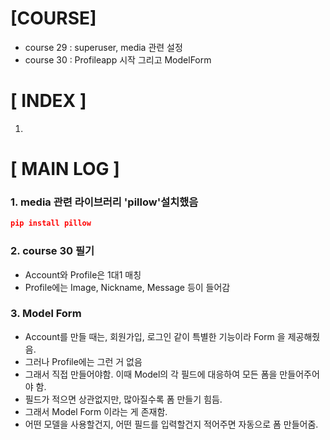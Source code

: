 # [COURSE]
- course 29 : superuser, media 관련 설정
- course 30 : Profileapp 시작 그리고 ModelForm
# [ INDEX ]
1. 
# [ MAIN LOG ]
### 1. media 관련 라이브러리 'pillow'설치했음
```json
pip install pillow
```
### 2. course 30 필기
- Account와 Profile은 1대1 매칭
- Profile에는 Image, Nickname, Message 등이 들어감

### 3. Model Form
- Account를 만들 때는, 회원가입, 로그인 같이 특별한 기능이라 Form 을 제공해줬음.
- 그러나 Profile에는 그런 거 없음
- 그래서 직접 만들어야함. 이때 Model의 각 필드에 대응하여 모든 폼을 만들어주어야 함.
- 필드가 적으면 상관없지만, 많아질수록 폼 만들기 힘듬.
- 그래서 Model Form 이라는 게 존재함.
- 어떤 모델을 사용할건지, 어떤 필드를 입력할건지 적어주면 자동으로 폼 만들어줌.